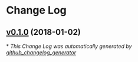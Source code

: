 # Change Log

## [v0.1.0](https://github.com/miroswan/mesops/tree/v0.1.0) (2018-01-02)


\* *This Change Log was automatically generated by [github_changelog_generator](https://github.com/skywinder/Github-Changelog-Generator)*